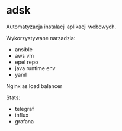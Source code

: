 # adsk

Automatyzacja instalacji aplikacji webowych.

Wykorzystywane narzadzia:

  * ansible
  * aws vm
  * epel repo
  * java runtime env
  * yaml

  Nginx as load balancer

  Stats:
  * telegraf
  * influx
  * grafana

